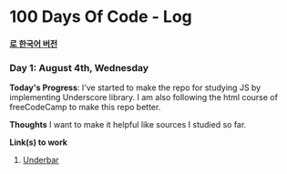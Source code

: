 # 100 Days Of Code - Log
#### [로 한국어 버전](ko/log.md)

[comment]: <> (### Day 0: February 30, 2016 &#40;Example 1&#41;)

[comment]: <> (##### &#40;delete me or comment me out&#41;)

[comment]: <> (**Today's Progress**: Fixed CSS, worked on canvas functionality for the app.)

[comment]: <> (**Thoughts:** I really struggled with CSS, but, overall, I feel like I am slowly getting better at it. Canvas is still new for me, but I managed to figure out some basic functionality.)

[comment]: <> (**Link to work:** [Calculator App]&#40;http://www.example.com&#41;)

[comment]: <> (### Day 0: February 30, 2016 &#40;Example 2&#41;)

[comment]: <> (##### &#40;delete me or comment me out&#41;)

[comment]: <> (**Today's Progress**: Fixed CSS, worked on canvas functionality for the app.)

[comment]: <> (**Thoughts**: I really struggled with CSS, but, overall, I feel like I am slowly getting better at it. Canvas is still new for me, but I managed to figure out some basic functionality.)

[comment]: <> (**Link&#40;s&#41; to work**: [Calculator App]&#40;http://www.example.com&#41;)


### Day 1: August 4th, Wednesday

**Today's Progress**: I've started to make the repo for studying JS by implementing Underscore library. I am also following the html course of freeCodeCamp to make this repo better.

**Thoughts** I want to make it helpful like sources I studied so far.

**Link(s) to work**
1. [Underbar](https://github.com/JIHYO-JEON/Underbar)